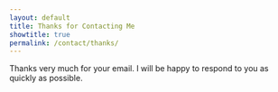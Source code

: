 ```yaml
---
layout: default
title: Thanks for Contacting Me
showtitle: true
permalink: /contact/thanks/
---
```


Thanks very much for your email. I will be happy to respond to you as quickly as possible.
